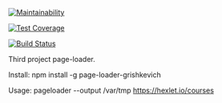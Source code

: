 [![Maintainability](https://api.codeclimate.com/v1/badges/d00ece953501bd442f5e/maintainability)](https://codeclimate.com/github/ak1sby/project-lvl3-s194/maintainability)

[![Test Coverage](https://api.codeclimate.com/v1/badges/d00ece953501bd442f5e/test_coverage)](https://codeclimate.com/github/ak1sby/project-lvl3-s194/test_coverage)

[![Build Status](https://travis-ci.org/ak1sby/project-lvl3-s194.svg?branch=master)](https://travis-ci.org/ak1sby/project-lvl3-s194)

Third project page-loader.

Install:
    npm install -g page-loader-grishkevich

Usage:
    pageloader --output /var/tmp https://hexlet.io/courses